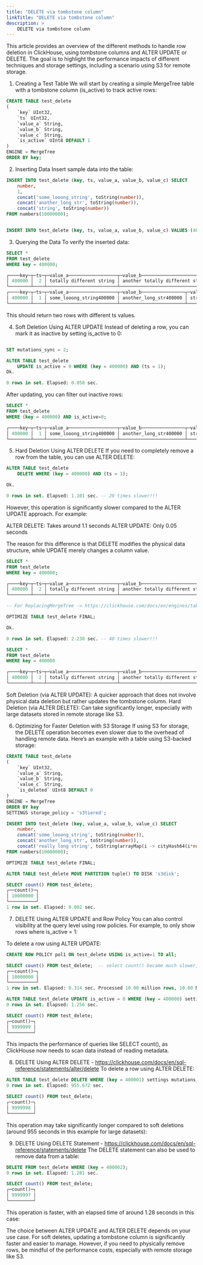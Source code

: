 ```yaml
---
title: "DELETE via tombstone column"
linkTitle: "DELETE via tombstone column"
description: >
    DELETE via tombstone column
---
```


This article provides an overview of the different methods to handle row deletion in ClickHouse, using tombstone columns and ALTER UPDATE or DELETE. The goal is to highlight the performance impacts of different techniques and storage settings, including a scenario using S3 for remote storage.

1. Creating a Test Table
We will start by creating a simple MergeTree table with a tombstone column (is_active) to track active rows:

```sql
CREATE TABLE test_delete
(
    `key` UInt32,
    `ts` UInt32,
    `value_a` String,
    `value_b` String,
    `value_c` String,
    `is_active` UInt8 DEFAULT 1
)
ENGINE = MergeTree
ORDER BY key;
```
2. Inserting Data
Insert sample data into the table:
```sql
INSERT INTO test_delete (key, ts, value_a, value_b, value_c) SELECT
    number,
    1,
    concat('some_looong_string', toString(number)),
    concat('another_long_str', toString(number)),
    concat('string', toString(number))
FROM numbers(10000000);


INSERT INTO test_delete (key, ts, value_a, value_b, value_c) VALUES (400000, 2, 'totally different string', 'another totally different string', 'last string');
```
3. Querying the Data
To verify the inserted data:
```sql
SELECT *
FROM test_delete
WHERE key = 400000;

┌────key─┬─ts─┬─value_a──────────────────┬─value_b──────────────────────────┬─value_c─────┬─is_active─┐
│ 400000 │  2 │ totally different string │ another totally different string │ last string │         1 │
└────────┴────┴──────────────────────────┴──────────────────────────────────┴─────────────┴───────────┘
┌────key─┬─ts─┬─value_a──────────────────┬─value_b────────────────┬─value_c──────┬─is_active─┐
│ 400000 │  1 │ some_looong_string400000 │ another_long_str400000 │ string400000 │         1 │
└────────┴────┴──────────────────────────┴────────────────────────┴──────────────┴───────────┘
```
This should return two rows with different ts values.

4. Soft Deletion Using ALTER UPDATE
Instead of deleting a row, you can mark it as inactive by setting is_active to 0:
```sql

SET mutations_sync = 2;

ALTER TABLE test_delete
    UPDATE is_active = 0 WHERE (key = 400000) AND (ts = 1);
Ok.

0 rows in set. Elapsed: 0.058 sec.
```
After updating, you can filter out inactive rows:
```sql
SELECT *
FROM test_delete
WHERE (key = 400000) AND is_active=0;

┌────key─┬─ts─┬─value_a──────────────────┬─value_b────────────────┬─value_c──────┬─is_active─┐
│ 400000 │  1 │ some_looong_string400000 │ another_long_str400000 │ string400000 │         0 │
└────────┴────┴──────────────────────────┴────────────────────────┴──────────────┴───────────┘
```
5. Hard Deletion Using ALTER DELETE
If you need to completely remove a row from the table, you can use ALTER DELETE:
```sql
ALTER TABLE test_delete
    DELETE WHERE (key = 400000) AND (ts = 1);

Ok.

0 rows in set. Elapsed: 1.101 sec. -- 20 times slower!!!
```
However, this operation is significantly slower compared to the ALTER UPDATE approach. For example:

ALTER DELETE: Takes around 1.1 seconds
ALTER UPDATE: Only 0.05 seconds

The reason for this difference is that DELETE modifies the physical data structure, while UPDATE merely changes a column value.

```sql
SELECT *
FROM test_delete
WHERE key = 400000;

┌────key─┬─ts─┬─value_a──────────────────┬─value_b──────────────────────────┬─value_c─────┬─is_active─┐
│ 400000 │  2 │ totally different string │ another totally different string │ last string │         1 │
└────────┴────┴──────────────────────────┴──────────────────────────────────┴─────────────┴───────────┘

-- For ReplacingMergeTree -> https://clickhouse.com/docs/en/engines/table-engines/mergetree-family/replacingmergetree

OPTIMIZE TABLE test_delete FINAL;

Ok.

0 rows in set. Elapsed: 2.230 sec. -- 40 times slower!!!

SELECT *
FROM test_delete
WHERE key = 400000

┌────key─┬─ts─┬─value_a──────────────────┬─value_b──────────────────────────┬─value_c─────┬─is_active─┐
│ 400000 │  2 │ totally different string │ another totally different string │ last string │         1 │
└────────┴────┴──────────────────────────┴──────────────────────────────────┴─────────────┴───────────┘
```

Soft Deletion (via ALTER UPDATE): A quicker approach that does not involve physical data deletion but rather updates the tombstone column.
Hard Deletion (via ALTER DELETE): Can take significantly longer, especially with large datasets stored in remote storage like S3.

6. Optimizing for Faster Deletion with S3 Storage
If using S3 for storage, the DELETE operation becomes even slower due to the overhead of handling remote data. Here’s an example with a table using S3-backed storage:

```sql
CREATE TABLE test_delete
(
    `key` UInt32,
    `value_a` String,
    `value_b` String,
    `value_c` String,
    `is_deleted` UInt8 DEFAULT 0
)
ENGINE = MergeTree
ORDER BY key
SETTINGS storage_policy = 's3tiered';

INSERT INTO test_delete (key, value_a, value_b, value_c) SELECT
    number,
    concat('some_looong_string', toString(number)),
    concat('another_long_str', toString(number)),
    concat('really long string', toString(arrayMap(i -> cityHash64(i*number), range(50))))
FROM numbers(10000000);

OPTIMIZE TABLE test_delete FINAL;

ALTER TABLE test_delete MOVE PARTITION tuple() TO DISK 's3disk';

SELECT count() FROM test_delete;
┌──count()─┐
│ 10000000 │
└──────────┘
1 row in set. Elapsed: 0.002 sec.
```

7. DELETE Using ALTER UPDATE and Row Policy
You can also control visibility at the query level using row policies. For example, to only show rows where is_active = 1:

To delete a row using ALTER UPDATE:

```sql
CREATE ROW POLICY pol1 ON test_delete USING is_active=1 TO all;

SELECT count() FROM test_delete;  -- select count() became much slower, it reads data now, not metadata
┌──count()─┐
│ 10000000 │
└──────────┘
1 row in set. Elapsed: 0.314 sec. Processed 10.00 million rows, 10.00 MB (31.84 million rows/s., 31.84 MB/s.)

ALTER TABLE test_delete UPDATE is_active = 0 WHERE (key = 400000) settings mutations_sync = 2;
0 rows in set. Elapsed: 1.256 sec.

SELECT count() FROM test_delete;
┌─count()─┐
│ 9999999 │
└─────────┘
```
This impacts the performance of queries like SELECT count(), as ClickHouse now needs to scan data instead of reading metadata.

8. DELETE Using ALTER DELETE - https://clickhouse.com/docs/en/sql-reference/statements/alter/delete
To delete a row using ALTER DELETE:

```sql
ALTER TABLE test_delete DELETE WHERE (key = 400001) settings mutations_sync = 2;
0 rows in set. Elapsed: 955.672 sec.

SELECT count() FROM test_delete;
┌─count()─┐
│ 9999998 │
└─────────┘
```
This operation may take significantly longer compared to soft deletions (around 955 seconds in this example for large datasets):

9. DELETE Using DELETE Statement - https://clickhouse.com/docs/en/sql-reference/statements/delete
The DELETE statement can also be used to remove data from a table:

```sql
DELETE FROM test_delete WHERE (key = 400002);
0 rows in set. Elapsed: 1.281 sec.

SELECT count() FROM test_delete;
┌─count()─┐
│ 9999997 │
└─────────┘
```
This operation is faster, with an elapsed time of around 1.28 seconds in this case:

The choice between ALTER UPDATE and ALTER DELETE depends on your use case. For soft deletes, updating a tombstone column is significantly faster and easier to manage. However, if you need to physically remove rows, be mindful of the performance costs, especially with remote storage like S3.
